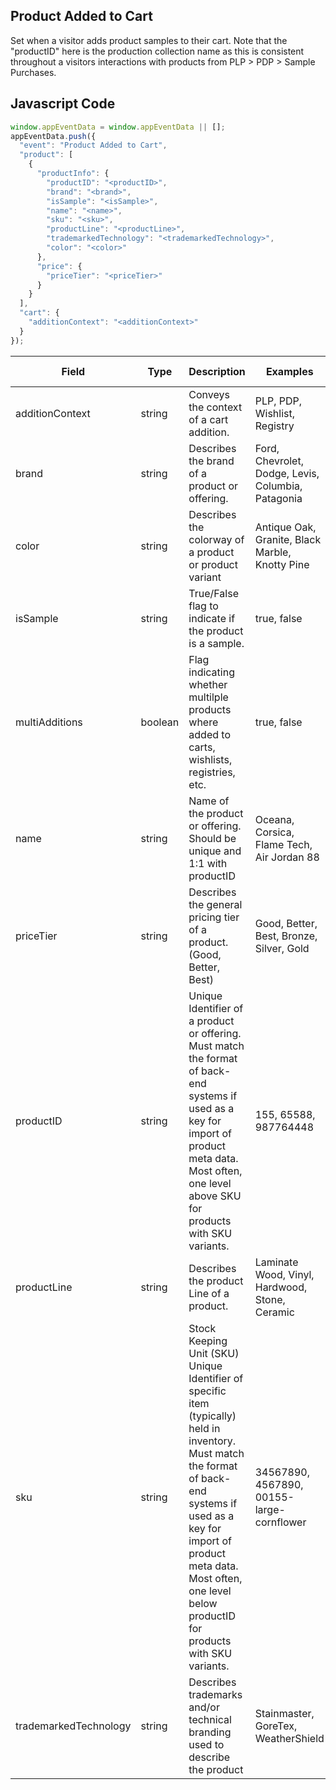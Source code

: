 ## Product Added to Cart

Set when a visitor adds product samples to their cart. Note that the "productID" here is the production collection name as this is consistent throughout a visitors interactions with products from PLP > PDP > Sample Purchases.

## Javascript Code
```js
window.appEventData = window.appEventData || [];
appEventData.push({
  "event": "Product Added to Cart",
  "product": [
    {
      "productInfo": {
        "productID": "<productID>",
        "brand": "<brand>",
        "isSample": "<isSample>",
        "name": "<name>",
        "sku": "<sku>",
        "productLine": "<productLine>",
        "trademarkedTechnology": "<trademarkedTechnology>",
        "color": "<color>"
      },
      "price": {
        "priceTier": "<priceTier>"
      }
    }
  ],
  "cart": {
    "additionContext": "<additionContext>"
  }
});
```

|Field|Type|Description|Examples|Pattern|Min Length|Max Length|Minimum|Maximum|Multiple Of|
| --- | --- | --- | --- | --- | --- | --- | --- | --- | --- |
|additionContext|string|Conveys the context of a cart addition. |PLP, PDP, Wishlist, Registry|||||||
|brand|string|Describes the brand of a product or offering.|Ford, Chevrolet, Dodge, Levis, Columbia, Patagonia|||||||
|color|string|Describes the colorway of a product or product variant|Antique Oak, Granite, Black Marble, Knotty Pine|||||||
|isSample|string|True/False flag to indicate if the product is a sample.|true, false|||||||
|multiAdditions|boolean|Flag indicating whether multilple products where added to carts, wishlists, registries, etc.|true, false|||||||
|name|string|Name of the product or offering.  Should be unique and 1:1 with productID|Oceana, Corsica, Flame Tech, Air Jordan 88|||||||
|priceTier|string|Describes the general pricing tier of a product. (Good, Better, Best)|Good, Better, Best, Bronze, Silver, Gold|||||||
|productID|string|Unique Identifier of a product or offering.  Must match the format of back-end systems if used as a key for import of product meta data. Most often, one level above SKU for products with SKU variants. |155, 65588, 987764448|||||||
|productLine|string|Describes the product Line of a product. |Laminate Wood, Vinyl, Hardwood, Stone, Ceramic|||||||
|sku|string|Stock Keeping Unit (SKU) Unique Identifier of specific item (typically) held in inventory.  Must match the format of back-end systems if used as a key for import of product meta data. Most often, one level below productID for products with SKU variants. |34567890, 4567890, 00155-large-cornflower|||||||
|trademarkedTechnology|string|Describes trademarks and/or technical branding used to describe the product|Stainmaster, GoreTex, WeatherShield|||||||
